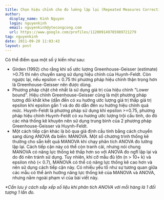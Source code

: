 ```yaml
---
title: Chọn hiệu chỉnh cho đo lường lập lại (Repeated Measures Corrections)
author:
  display_name: Kinh Nguyen
  login: nguyenkinh
  email: nguyenkinh@ytecongcong.com
  url: https://www.google.com/profiles/112009149785989721279
tag: nguyenkinh
date: 2011-09-20 11:03:43
layout: post
---
```


Có thể điểm qua một số ý kiến như sau: 

- Girden (1992) cho rằng khi số ước lượng Greenhouse-Geisser (estimate) >0.75 thì nên chuyển sang sử dụng hiệu chỉnh của Huynh-Feldt. Còn ngược lại, nếu epsilon < 0.75 thì phương pháp hiệu chỉnh thận trọng hơn là Greenhouse-Geisser nên được dùng. 
- Phương pháp chặt chẽ nhất là sử dụng giá trị của hiệu chỉnh "Lower bound". Hiệu chỉnh Greenhouse-Geisser cũng là một phương pháp tương đối khắt khe (dẫn đến có xu hướng ước lượng giá trị thấp giá trị epsilon khi epsilon gần 1 và do đó dẫn đến xu hướng hiệu chỉnh quá mức. Huynh-Feldt là phương pháp sử dụng khi epsilon >=0.75, phương pháp hiệu chỉnh Huynh-Feldt có xu hương ước lượng trội cầu tính, do đó các nhà thống kê khuyên nên sử dụng trung bình của 2 phương pháp Greenhouse-Geisser và Huynh-Feldt. 
- Một cách tiếp cận khác là bỏ qua giả định cầu tính bằng cách chuyển sang dùng ANOVA đa biến: MANOVA. Một số chương trình thống kê thường cho sẵn kết quả MANOVA khi chạy phân tích ANOVA đo lường lập lại. Cách tiếp cận này có thể còn tranh cãi, nhưng nói chung MANOVA có năng lực thống kê thấp hơn so với ANOVA đo ngfl lập lại và do đó nên tránh sử dụng. Tuy nhiên, khi cỡ mẫu đủ lớn (n > 10+ k) và epsilon nhỏ (< 0.7), MANOVA có thể có năng lực thống kê cao hơn và nên sử dụng cách tiếp cận này. Có nhiều yếu tố như sự tương quan giữa các mẫu có thể ảnh hưởng năng lực thống kê của MANOVA và ANOVA, nhưng nằm ngoài phạm vi của bài viết này. 

_*Cần lưu ý cách sắp xếp số liệu khi phân tích ANOVA với mỗi hàng là 1 đối tượng 1 lần đo._
